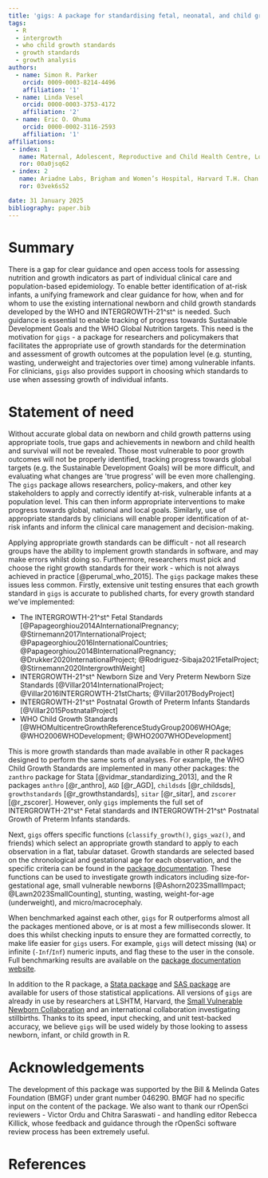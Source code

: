```yaml
---
title: 'gigs: A package for standardising fetal, neonatal, and child growth assessment'
tags:
  - R
  - intergrowth
  - who child growth standards
  - growth standards
  - growth analysis
authors:
  - name: Simon R. Parker
    orcid: 0009-0003-8214-4496
    affiliation: '1'
  - name: Linda Vesel
    orcid: 0000-0003-3753-4172
    affiliation: '2'
  - name: Eric O. Ohuma
    orcid: 0000-0002-3116-2593
    affiliation: '1'
affiliations:
 - index: 1
   name: Maternal, Adolescent, Reproductive and Child Health Centre, London School of Hygiene & Tropical Medicine, London, United Kingdom
   ror: 00a0jsq62
 - index: 2
   name: Ariadne Labs, Brigham and Women’s Hospital, Harvard T.H. Chan School of Public Health, Boston, Massachusetts, United States of America 
   ror: 03vek6s52

date: 31 January 2025
bibliography: paper.bib
---
```


# Summary

There is a gap for clear guidance and open access tools for assessing nutrition 
and growth indicators as part of individual clinical care and population-based 
epidemiology. To enable better identification of at-risk infants, a unifying 
framework and clear guidance for how, when and for whom to use the existing 
international newborn and child growth standards developed by the WHO and 
INTERGROWTH-21^st^ is needed. Such guidance is essential to enable tracking of 
progress towards Sustainable Development Goals and the WHO Global 
Nutrition targets. This need is the motivation for ``gigs`` - a package for 
researchers and policymakers that facilitates the appropriate use of growth 
standards for the determination and assessment of growth outcomes at the 
population level (e.g. stunting, wasting, underweight and trajectories over 
time) among vulnerable infants. For clinicians, ``gigs`` also provides support 
in choosing which standards to use when assessing growth of individual infants.

# Statement of need

Without accurate global data on newborn and child growth patterns using 
appropriate tools, true gaps and achievements in newborn and child health and 
survival will not be revealed. Those most vulnerable to poor growth outcomes 
will not be properly identified, tracking progress towards global targets (e.g. the 
Sustainable Development Goals) will be more difficult, and evaluating what 
changes are 'true progress' will be even more challenging. The ``gigs`` package 
allows researchers, policy-makers, and other key stakeholders to apply and 
correctly identify at-risk, vulnerable infants at a population level. This can 
then inform appropriate interventions to make progress towards global, national 
and local goals. Similarly, use of appropriate standards by clinicians will 
enable proper identification of at-risk infants and inform the clinical care 
management and decision-making.

Applying appropriate growth standards can be difficult - not all research groups
have the ability to implement growth standards in software, and may make errors 
whilst doing so. Furthermore, researchers must pick and choose the right growth 
standards for their work - which is not always achieved in practice 
[@perumal_who_2015]. The ``gigs`` package makes these issues less common. 
Firstly, extensive unit testing ensures that each growth standard in ``gigs`` is
accurate to published charts, for every growth standard we've implemented:

- The INTERGROWTH-21^st^ Fetal Standards 
  [@Papageorghiou2014AInternationalPregnancy; @Stirnemann2017InternationalProject;
@Papageorghiou2016InternationalCountries; 
@Papageorghiou2014BInternationalPregnancy; 
@Drukker2020InternationalProject; @Rodriguez-Sibaja2021FetalProject; 
@Stirnemann2020IntergrowthWeight]
- INTERGROWTH-21^st^ Newborn Size and Very Preterm Newborn Size Standards 
  [@Villar2014InternationalProject; @Villar2016INTERGROWTH-21stCharts; 
  @Villar2017BodyProject]
- INTERGROWTH-21^st^ Postnatal Growth of Preterm Infants Standards 
  [@Villar2015PostnatalProject]
- WHO Child Growth Standards 
  [@WHOMulticentreGrowthReferenceStudyGroup2006WHOAge; @WHO2006WHODevelopment; 
  @WHO2007WHODevelopment]

This is more growth standards than made available in other R packages designed 
to perform the same sorts of analyses. For example, the WHO Child Growth 
Standards are implemented in many other packages: the ``zanthro`` package for 
Stata [@vidmar_standardizing_2013], and the R packages ``anthro`` [@r_anthro], 
``AGD`` [@r_AGD], ``childsds`` [@r_childsds], ``growthstandards`` 
[@r_growthstandards], ``sitar`` [@r_sitar], and ``zscorer`` [@r_zscorer]. 
However, only ``gigs`` implements the full set of INTERGROWTH-21^st^ Fetal 
standards and INTERGROWTH-21^st^ Postnatal Growth of Preterm Infants standards.

Next, ``gigs`` offers specific functions (``classify_growth()``, ``gigs_waz()``,
and friends) which select an appropriate growth standard to apply to each 
observation in a flat, tabular dataset. Growth standards are selected based on 
the chronological and gestational age for each observation, and the specific 
criteria can be found in the [package 
documentation](https://docs.ropensci.org/gigs/reference/gigs_zscoring.html). 
These functions can be used to investigate growth indicators including 
size-for-gestational age, small vulnerable newborns 
[@Ashorn2023SmallImpact; @Lawn2023SmallCounting], stunting, wasting, 
weight-for-age (underweight), and micro/macrocephaly.

When benchmarked against each other, ``gigs`` for R outperforms almost all 
the packages mentioned above, or is at most a few milliseconds slower. It does 
this whilst checking inputs to ensure they are formatted correctly, to make life
easier for ``gigs`` users. For example, ``gigs`` will detect missing (`NA`) or 
infinite (`-Inf`/`Inf`) numeric inputs, and flag these to the user in the 
console. Full benchmarking results are available on the [package documentation 
website](https://docs.ropensci.org/gigs/articles/benchmarking.html).

In addition to the R package, a 
[Stata package](https://www.github.com/lshtm-gigs/gigs-stata/) and 
[SAS package](https://www.github.com/SASPAC/gigs/) are available for users of 
those statistical applications. All versions of ``gigs`` are already in use
by researchers at LSHTM, Harvard, the [Small Vulnerable Newborn 
Collaboration](https://www.thelancet.com/series/small-vulnerable-newborns) and 
an international collaboration investigating stillbirths. Thanks to its speed, 
input checking, and unit test-backed accuracy, we believe ``gigs`` will be used 
widely by those looking to assess newborn, infant, or child growth in R.

# Acknowledgements

The development of this package was supported by the Bill & Melinda Gates 
Foundation (BMGF) under grant number 046290. BMGF had no specific input on the 
content of the package. We also want to thank our rOpenSci reviewers - Victor 
Ordu and Chitra Saraswati - and handling editor Rebecca Killick, whose feedback 
and guidance through the rOpenSci software review process has been extremely 
useful.

# References
